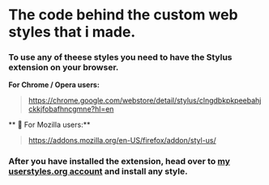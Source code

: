 # The code behind the custom web styles that i made.

### To use any of theese styles you need to have the Stylus extension on your browser.

**For Chrome / Opera users:**
> https://chrome.google.com/webstore/detail/stylus/clngdbkpkpeebahjckkjfobafhncgmne?hl=en

** :fox_face: For Mozilla users:**
> https://addons.mozilla.org/en-US/firefox/addon/styl-us/

### After you have installed the extension, head over to [my userstyles.org account](https://userstyles.org/users/992379) and install any style.
